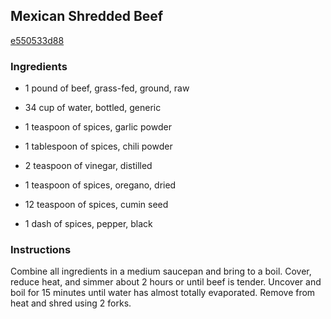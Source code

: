 ## Mexican Shredded Beef

[e550533d88](http://www.food.com/recipe/mexican-shredded-beef-219543)

### Ingredients

 - 1 pound of beef, grass-fed, ground, raw

 - 34 cup of water, bottled, generic

 - 1 teaspoon of spices, garlic powder

 - 1 tablespoon of spices, chili powder

 - 2 teaspoon of vinegar, distilled

 - 1 teaspoon of spices, oregano, dried

 - 12 teaspoon of spices, cumin seed

 - 1 dash of spices, pepper, black

### Instructions

Combine all ingredients in a medium saucepan and bring to a boil. Cover, reduce heat, and simmer about 2 hours or until beef is tender. Uncover and boil for 15 minutes until water has almost totally evaporated. Remove from heat and shred using 2 forks.